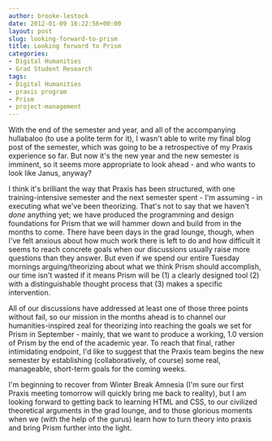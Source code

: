 ```yaml
---
author: brooke-lestock
date: 2012-01-09 16:22:56+00:00
layout: post
slug: looking-forward-to-prism
title: Looking forward to Prism
categories:
- Digital Humanities
- Grad Student Research
tags:
- Digital Humanities
- praxis program
- Prism
- project-management
---
```


With the end of the semester and year, and all of the accompanying hullabaloo (to use a polite term for it), I wasn't able to write my final blog post of the semester, which was going to be a retrospective of my Praxis experience so far. But now it's the new year and the new semester is imminent, so it seems more appropriate to look ahead - and who wants to look like Janus, anyway?

I think it's brilliant the way that Praxis has been structured, with one training-intensive semester and the next semester spent - I'm assuming - in executing what we've been theorizing. That's not to say that we haven't _done_ anything yet; we have produced the programming and design foundations for Prism that we will hammer down and build from in the months to come. There have been days in the grad lounge, though, when I've felt anxious about how much work there is left to do and how difficult it seems to reach concrete goals when our discussions usually raise more questions than they answer. But even if we spend our entire Tuesday mornings arguing/theorizing about what we think Prism should accomplish, our time isn't wasted if it means Prism will be (1) a clearly designed tool (2) with a distinguishable thought process that (3) makes a specific intervention.

All of our discussions have addressed at least one of those three points without fail, so our mission in the months ahead is to channel our humanities-inspired zeal for theorizing into reaching the goals we set for Prism in September - mainly, that we want to produce a working, 1.0 version of Prism by the end of the academic year. To reach that final, rather intimidating endpoint, I'd like to suggest that the Praxis team begins the new semester by establishing (collaboratively, of course) some real, manageable, short-term goals for the coming weeks.

I'm beginning to recover from Winter Break Amnesia (I'm sure our first Praxis meeting tomorrow will quickly bring me back to reality), but I am looking forward to getting back to learning HTML and CSS, to our civilized theoretical arguments in the grad lounge, and to those glorious moments when we (with the help of the gurus) learn how to turn theory into praxis and bring Prism further into the light.
